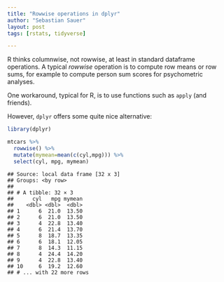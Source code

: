 ```yaml
---
title: "Rowwise operations in dplyr"
author: "Sebastian Sauer"
layout: post
tags: [rstats, tidyverse]

---
```



R thinks columnwise, not rowwise, at least in standard dataframe operations. A typical *rowwise* operation is to compute row means or row sums, for example to compute person sum scores for psychometric analyses.

One workaround, typical for R, is to use functions such as `apply` (and friends).

However, `dplyr` offers some quite nice alternative:


```r
library(dplyr)

mtcars %>% 
  rowwise() %>% 
  mutate(mymean=mean(c(cyl,mpg))) %>% 
  select(cyl, mpg, mymean)
```

```
## Source: local data frame [32 x 3]
## Groups: <by row>
## 
## # A tibble: 32 × 3
##      cyl   mpg mymean
##    <dbl> <dbl>  <dbl>
## 1      6  21.0  13.50
## 2      6  21.0  13.50
## 3      4  22.8  13.40
## 4      6  21.4  13.70
## 5      8  18.7  13.35
## 6      6  18.1  12.05
## 7      8  14.3  11.15
## 8      4  24.4  14.20
## 9      4  22.8  13.40
## 10     6  19.2  12.60
## # ... with 22 more rows
```


